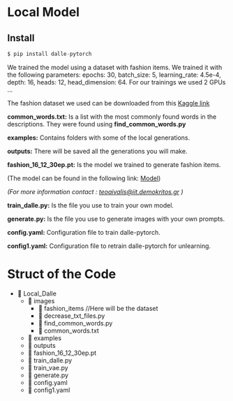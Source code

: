# Local Model
## Install

[](https://github.com/lucidrains/DALLE-pytorch#install)
```python
$ pip install dalle-pytorch
```
We trained the model using a dataset with fashion items. We trained it with the following parameters:
epochs: 30, batch_size: 5, learning_rate: 4.5e-4, depth: 16, heads: 12, head_dimension: 64.
For our trainings we used 2 GPUs ...
 
The fashion dataset we used can be downloaded from this [Kaggle link](https://www.kaggle.com/datasets/paramaggarwal/fashion-product-images-dataset)

**common_words.txt:** Is a list with the most commonly found words in the descriptions. They were found using  **find_common_words.py**

**examples:** Contains folders with some of the local generations.

**outputs:** There will be saved all the generations you will make.

**fashion_16_12_30ep.pt:** Is the model we trained to generate fashion items.

(The model can be found in the following link: [Model](https://drive.google.com/file/d/1oSba1p-RaztskZ845oXWFUGJfuOe0IJI/view?usp=drive_link))

*(For more information contact : teoaivalis@iit.demokritos.gr )*

**train_dalle.py:** Is the file you use to train your own model.

**generate.py:** Is the file you use to generate images with your own prompts.

**config.yaml:** Configuration file to train dalle-pytorch.

**config1.yaml:** Configuration file to retrain dalle-pytorch for unlearning.


# Struct of the Code
<!-- Folder structure -->
<ul>
    <li>
        <span class="folder-icon">&#128193;</span> <!-- Unicode for folder icon -->
        <span class="folder-name">Local_Dalle</span>
        <ul>
            <li>
                <span class="folder-icon">&#128193;</span>
                <span class="folder-name">images</span>
                <ul>
                    <li><span class="file-icon">&#128196;</span>
                        <span class="file-name">fashion_items</span>  //Here will be the dataset
                    </li>
                    <li><span class="file-icon">&#128196;</span>
                        <span class="file-name">decrease_txt_files.py</span> <!-- Keep only certain lines of the descriptions training files -->
                    </li>
                    <li><span class="file-icon">&#128196;</span>
                        <span class="file-name">find_common_words.py</span> <!-- Finds the most common words included in the descriptions of the dataset -->
                    </li>
                    <li><span class="file-icon">&#128196;</span>
                        <span class="file-name">common_words.txt</span> <!-- Most common words in the descriptions -->
                    </li>
                </ul>
            </li>
            <li>
                <span class="folder-icon">&#128193;</span>
                <span class="folder-name">examples</span>
            </li>
            <li>
                <span class="folder-icon">&#128193;</span>
                <span class="folder-name">outputs</span> <!-- Examples of the local generations -->
            </li>
            <li><span class="file-icon">&#128196;</span>
                <span class="file-name">fashion_16_12_30ep.pt</span>
            </li>
            <li><span class="file-icon">&#128196;</span>
                <span class="file-name">train_dalle.py</span>
            </li>
            <li><span class="file-icon">&#128196;</span>
                <span class="file-name">train_vae.py</span>
           </li>
           <li><span class="file-icon">&#128196;</span>
                <span class="file-name">generate.py</span>
           </li>
            <li><span class="file-icon">&#128196;</span>
                <span class="file-name">config.yaml</span> <!-- Configuration file to train dalle-pytorch -->
            </li>
            <li><span class="file-icon">&#128196;</span>
                <span class="file-name">config1.yaml</span> <!-- Configuration file to retrain dalle-pytorch for unlearning -->
            </li>
        </ul>
    </li>
    </ul>
